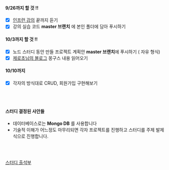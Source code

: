 #### 9/26까지 할 것 !! 
- [x] [인프런 강의](https://www.inflearn.com/course/nodejs-%EA%B0%95%EC%A2%8C-%EC%83%9D%ED%99%9C%EC%BD%94%EB%94%A9/dashboard) 끝까지 듣기
- [x] 강의 실습 코드 **master 브랜치** 에 본인 폴더에 담아 푸시하기

#### 10/3까지 할 것 !!
- [x] 노드 스터디 동안 만들 프로젝트 계획안 **master 브랜치**에 푸시하기 ( 자유 형식)
- [x] [제로초님의 블로그](https://www.zerocho.com/category/MongoDB?page=1) 몽구스 내용 읽어오기

#### 10/10까지
- [x] 각자의 방식대로 CRUD, 회원가입 구현해보기

<br/> <br/>

#### 스터디 결정된 사안들
- 데이터베이스로는 **Mongo DB** 를 사용합니다
- 기술적 이해가 어느정도 마무리되면 각자 프로젝트를 진행하고 스터디를 주제 발제식으로 진행합니다.

<br/><br/>

[스터디 출석부](https://docs.google.com/spreadsheets/d/1MOCpHuDon6OeWKTE65gXEsDq8cisNg5WOZC-Fu0NIhc/edit?ts=5f573f7f#gid=0)
